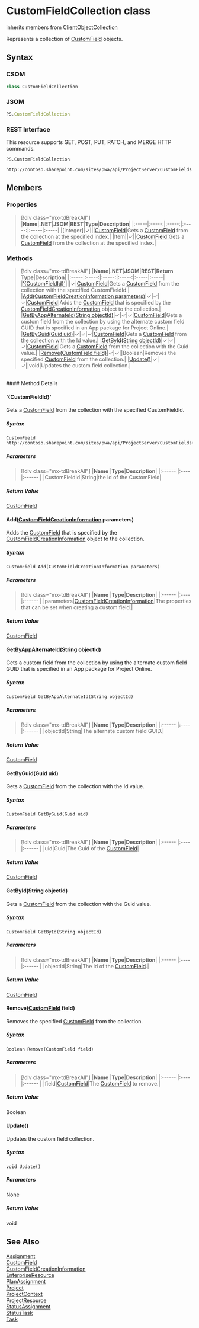 [comment]: # (Name:CustomFieldCollection)
[comment]: # (Name:Microsoft.ProjectServer.CustomFieldCollection)
[comment]: # (Type:class)
[comment]: # (Status:Verified)

# <a name="name"></a>CustomFieldCollection class

inherits members from [ClientObjectCollection<CustomField>](https://msdn.microsoft.com/EN-US/library/ee539303)<br/>

<a name="description"></a>Represents a collection of [CustomField](CustomField.md) objects.

## <a name="syntax"></a>Syntax

### CSOM

```cs
class CustomFieldCollection 
```
### JSOM

```javascript
PS.CustomFieldCollection
```
### REST Interface

This resource supports GET, POST, PUT, PATCH, and MERGE HTTP commands.

```
PS.CustomFieldCollection

http://contoso.sharepoint.com/sites/pwa/api/ProjectServer/CustomFields
```

## <a name="members"></a>Members

### <a name="properties"></a>Properties
> [!div class="mx-tdBreakAll"]
|**Name**|**.NET**|**JSOM**|**REST**|**Type**|**Description**|
|:-----|:-----:|:-----:|:-----:|:-----|:-----|
|<a name="[Integer]"></a>[Integer]|&#x2713;|||[CustomField](CustomField.md)|Gets a [CustomField](CustomField.md) from the collection at the specified index.|
|<a name="Item"></a>Item||&#x2713;||[CustomField](CustomField.md)|Gets a [CustomField](CustomField.md) from the collection at the specified index.|

### <a name="methods"></a>Methods
> [!div class="mx-tdBreakAll"]
|**Name**|**.NET**|**JSOM**|**REST**|**Return Type**|**Description**|
|:-----|:-----:|:-----:|:-----:|:-----|:-----|
|[&#39;{CustomFieldId}&#39;](#&#39;{CustomFieldId}&#39;)|||&#x2713;|[CustomField](CustomField.md)|Gets a [CustomField](CustomField.md) from the collection with the specified CustomFieldId.|
|[Add(CustomFieldCreationInformation parameters)](#Add_[CustomFieldCreationInformation]_CustomFieldCreationInformation.md__parameters_)|&#x2713;|&#x2713;|&#x2713;|[CustomField](CustomField.md)|Adds the [CustomField](CustomField.md) that is specified by the [CustomFieldCreationInformation](CustomFieldCreationInformation.md) object to the collection.|
|[GetByAppAlternateId(String objectId)](#GetByAppAlternateId_String_objectId_)|&#x2713;|&#x2713;|&#x2713;|[CustomField](CustomField.md)|Gets a custom field from the collection by using the alternate custom field GUID that is specified in an App package for Project Online.|
|[GetByGuid(Guid uid)](#GetByGuid_Guid_uid_)|&#x2713;|&#x2713;|&#x2713;|[CustomField](CustomField.md)|Gets a [CustomField](CustomField.md) from the collection with the Id value.|
|[GetById(String objectId)](#GetById_String_objectId_)|&#x2713;|&#x2713;|&#x2713;|[CustomField](CustomField.md)|Gets a [CustomField](CustomField.md) from the collection with the Guid value.|
|[Remove(CustomField field)](#Remove_[CustomField]_CustomField.md__field_)|&#x2713;|&#x2713;||Boolean|Removes the specified [CustomField](CustomField.md) from the collection.|
|[Update()](#Update__)|&#x2713;|&#x2713;||void|Updates the custom field collection.|

<br/>
#### Method Details

#### <a name="&#39;{CustomFieldId}&#39;"></a>&#39;{CustomFieldId}&#39;
 
Gets a [CustomField](CustomField.md) from the collection with the specified CustomFieldId.

##### Syntax

```
CustomField http://contoso.sharepoint.com/sites/pwa/api/ProjectServer/CustomFields('{CustomFieldId}')
```

##### Parameters
> [!div class="mx-tdBreakAll"]
|**Name** |**Type**|**Description**|
|:------ |:----|:------ |
|CustomFieldId|String|the id of the CustomField|

##### Return Value

[CustomField](CustomField.md)

#### <a name="Add_[CustomFieldCreationInformation]_CustomFieldCreationInformation.md__parameters_"></a>Add([CustomFieldCreationInformation](CustomFieldCreationInformation.md) parameters)
 
Adds the [CustomField](CustomField.md) that is specified by the [CustomFieldCreationInformation](CustomFieldCreationInformation.md) object to the collection.

##### Syntax

```
CustomField Add(CustomFieldCreationInformation parameters)
```

##### Parameters
> [!div class="mx-tdBreakAll"]
|**Name** |**Type**|**Description**|
|:------ |:----|:------ |
|parameters|[CustomFieldCreationInformation](CustomFieldCreationInformation.md)|The properties that can be set when creating a custom field.|

##### Return Value

[CustomField](CustomField.md)

#### <a name="GetByAppAlternateId_String_objectId_"></a>GetByAppAlternateId(String objectId)
 
Gets a custom field from the collection by using the alternate custom field GUID that is specified in an App package for Project Online.

##### Syntax

```
CustomField GetByAppAlternateId(String objectId)
```

##### Parameters
> [!div class="mx-tdBreakAll"]
|**Name** |**Type**|**Description**|
|:------ |:----|:------ |
|objectId|String|The alternate custom field GUID.|

##### Return Value

[CustomField](CustomField.md)

#### <a name="GetByGuid_Guid_uid_"></a>GetByGuid(Guid uid)
 
Gets a [CustomField](CustomField.md) from the collection with the Id value.

##### Syntax

```
CustomField GetByGuid(Guid uid)
```

##### Parameters
> [!div class="mx-tdBreakAll"]
|**Name** |**Type**|**Description**|
|:------ |:----|:------ |
|uid|Guid|The Guid of the [CustomField](CustomField.md)|

##### Return Value

[CustomField](CustomField.md)

#### <a name="GetById_String_objectId_"></a>GetById(String objectId)
 
Gets a [CustomField](CustomField.md) from the collection with the Guid value.

##### Syntax

```
CustomField GetById(String objectId)
```

##### Parameters
> [!div class="mx-tdBreakAll"]
|**Name** |**Type**|**Description**|
|:------ |:----|:------ |
|objectId|String|The id of the [CustomField](CustomField.md).|

##### Return Value

[CustomField](CustomField.md)

#### <a name="Remove_[CustomField]_CustomField.md__field_"></a>Remove([CustomField](CustomField.md) field)
 
Removes the specified [CustomField](CustomField.md) from the collection.

##### Syntax

```
Boolean Remove(CustomField field)
```

##### Parameters
> [!div class="mx-tdBreakAll"]
|**Name** |**Type**|**Description**|
|:------ |:----|:------ |
|field|[CustomField](CustomField.md)|The [CustomField](CustomField.md) to remove.|

##### Return Value

Boolean

#### <a name="Update__"></a>Update()
 
Updates the custom field collection.

##### Syntax

```
void Update()
```

##### Parameters

None

##### Return Value

void

## <a name="seeAlso"></a>See Also

[Assignment](Assignment.md)<br/>
[CustomField](CustomField.md)<br/>
[CustomFieldCreationInformation](CustomFieldCreationInformation.md)<br/>
[EnterpriseResource](EnterpriseResource.md)<br/>
[PlanAssignment](PlanAssignment.md)<br/>
[Project](Project.md)<br/>
[ProjectContext](ProjectContext.md)<br/>
[ProjectResource](ProjectResource.md)<br/>
[StatusAssignment](StatusAssignment.md)<br/>
[StatusTask](StatusTask.md)<br/>
[Task](Task.md)<br/>

